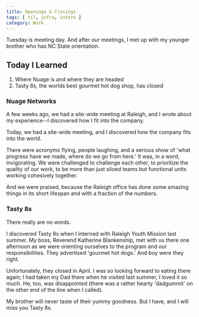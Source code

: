 ```yaml
---
title: Openings & Closings
tags: [ til, infra, intern ]
category: Work
---
```


Tuesday is meeting day. And after our meetings, I met up with my younger brother
who has NC State orientation.

## Today I Learned

1. Where Nuage is and where they are headed
2. Tasty 8s, the worlds best gourmet hot dog shop, has closed

### Nuage Networks

A few weeks ago, we had a site-wide meeting at Raleigh, and I wrote about my
experience--I discovered how I fit into the company.

Today, we had a site-wide meeting, and I discovered how the company fits into
the world.

There were acronyms flying, people laughing, and a serious show of 'what
progress have we made, where do we go from here.' It was, in a word,
invigorating. We were challenged to challenge each other, to prioritize the
quality of our work, to be more than just siloed teams but functional units
working cohesively together.

And we were praised, because the Raleigh office has done some amazing things in
its short lifespan and with a fraction of the numbers.

### Tasty 8s

There really are no words.

I discovered Tasty 8s when I interned with Raleigh Youth Mission last summer. My
boss, Reverend Katherine Blankenship, met with us there one afternoon as we were
orienting ourselves to the program and our responsibilities. They advertised
'gourmet hot dogs.' And boy were they right.

Unfortunately, they closed in April. I was so looking forward to eating there
again; I had taken my Dad there when he visited last summer, I loved it so much.
He, too, was disappointed (there was a rather hearty 'dadgummit' on the other
end of the line when I called).

My brother will never taste of their yummy goodness. But I have, and I will miss
you Tasty 8s.
